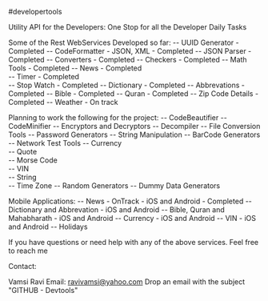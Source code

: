 #developertools

Utility API for the Developers: One Stop for all the Developer Daily Tasks

Some of the Rest WebServices Developed so far: 
-- UUID Generator - Completed
-- CodeFormatter - JSON, XML - Completed
-- JSON Parser - Completed
-- Converters - Completed
-- Checkers - Completed
-- Math Tools - Completed
-- News - Completed		
-- Timer - Completed	
-- Stop Watch - Completed
-- Dictionary	- Completed
-- Abbrevations  - Completed
-- Bible	- Completed
-- Quran	- Completed	
-- Zip Code	Details - Completed
-- Weather	 - On track

Planning to work the following for the project: 
-- CodeBeautifier 
-- CodeMinifier 
-- Encryptors and Decryptors
-- Decompiler 
-- File Conversion Tools 
-- Password Generators 
-- String Manipulation 
-- BarCode Generators 
-- Network Test Tools 
-- Currency 	
-- Quote		
-- Morse Code	
-- VIN 					
-- String 	
-- Time Zone
-- Random Generators 
-- Dummy Data Generators	

Mobile Applications:
-- News - OnTrack - iOS and Android - Completed
-- Dictionary and Abbrevation  - iOS and Android
-- Bible, Quran and Mahabharath  - iOS and Android
-- Currency  - iOS and Android
-- VIN  - iOS and Android
-- Holidays

If you have questions or need help with any of the above services. Feel free to reach me

Contact:

Vamsi Ravi Email: ravivamsi@yahoo.com 
Drop an email with the subject "GITHUB - Devtools"